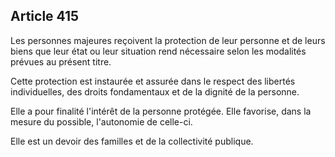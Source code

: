 Article 415
----
Les personnes majeures reçoivent la protection de leur personne et de leurs
biens que leur état ou leur situation rend nécessaire selon les modalités
prévues au présent titre.

Cette protection est instaurée et assurée dans le respect des libertés
individuelles, des droits fondamentaux et de la dignité de la personne.

Elle a pour finalité l'intérêt de la personne protégée. Elle favorise, dans la
mesure du possible, l'autonomie de celle-ci.

Elle est un devoir des familles et de la collectivité publique.
